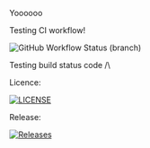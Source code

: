 Yoooooo

Testing CI workflow!

![GitHub Workflow Status (branch)](https://img.shields.io/github/actions/workflow/status/ZBlackstock/sem/main.yml?branch=master)

Testing build status code /\


Licence:

[![LICENSE](https://img.shields.io/github/license/ZBlackstock/sem.svg?style=flat-square)](https://github.com/ZBlackstock/sem/blob/master/LICENSE)


Release:

[![Releases](https://img.shields.io/github/release/ZBlackstock/sem/all.svg?style=flat-square)](https://github.com/ZBlackstock/sem/releases)